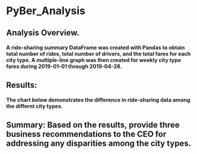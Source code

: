 # PyBer_Analysis

## Analysis Overview. 
#### A ride-sharing summary DataFrame was created with Pandas to obtain total number of rides, total number of drivers, and the total fares for each city type.  A multiple-line graph was then created for weekly city type fares during 2019-01-01 through 2019-04-28.  

## Results: 
#### The chart below demonstrates the difference in ride-sharing data among the differnt city types.



## Summary: Based on the results, provide three business recommendations to the CEO for addressing any disparities among the city types.
